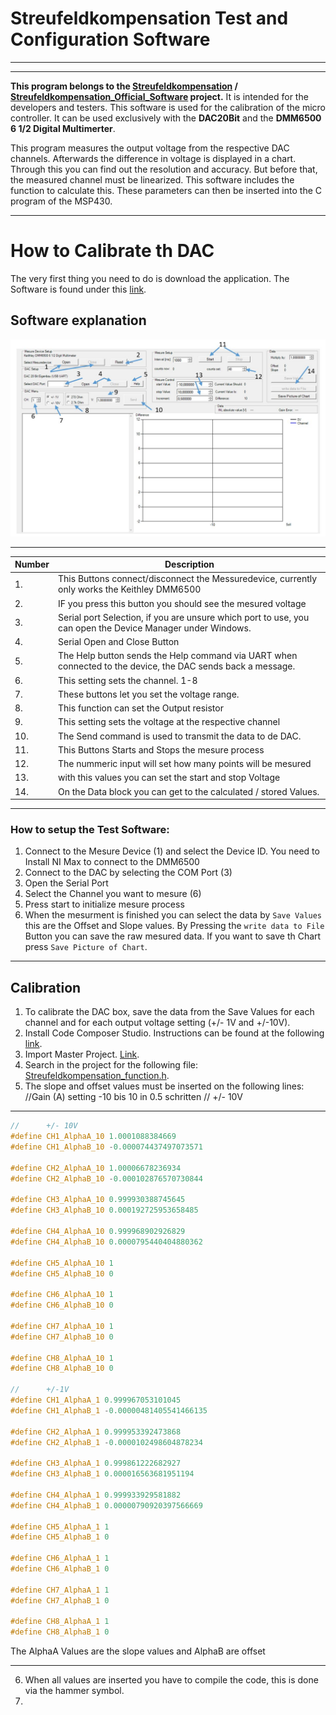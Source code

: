 # Streufeldkompensation Test and Configuration Software
***
***

**This program belongs to the [Streufeldkompensation][1] / [Streufeldkompensation_Official_Software][2]  project.** It is intended for the developers and testers. This software is used for the calibration of the micro controller. It can be used exclusively with the **DAC20Bit** and the **DMM6500 6 1/2 Digital Multimerter**. 

This program measures the output voltage from the respective DAC channels. Afterwards the difference in voltage is displayed in a chart. Through this you can find out the resolution and accuracy.  But before that, the measured channel must be linearized. This software includes the function to calculate this. These parameters can then be inserted into the C program of the MSP430.
***

# How to Calibrate th DAC
The very first thing you need to do is download the application. The Software is found under this [link][3].

## Software explanation
![Image][4]
***
Number | Description 
--- | ---
 1\. | This Buttons connect/disconnect the Messuredevice, currently only works the Keithley DMM6500
 2\. | IF you press this button you should see the mesured voltage
 3\. | Serial port Selection, if you are unsure which port to use, you can open the Device Manager under Windows. 
 4\. | Serial Open and Close Button
 5\. | The Help button sends the Help command via UART when connected to the device, the DAC sends back a message.
 6\. | This setting sets the channel. 1-8
 7\. | These buttons let you set the voltage range.
 8\. | This function can set the Output resistor
 9\. | This setting sets the voltage at the respective channel
 10\. | The Send command is used to transmit the data to de DAC.
 11\. | This Buttons Starts and Stops the mesure process
 12\. | The nummeric input will set how many points will be mesured
 13\. | with this values you can set the start and stop Voltage
 14\. | On the Data block you can get to the calculated / stored Values.

***
### How to setup the Test Software:
1. Connect to the Mesure Device (1) and select the Device ID. You need to Install NI Max to connect to the DMM6500 
2. Connect to the DAC by selecting the COM Port (3)
3. Open the Serial Port
4. Select the Channel you want to mesure (6)
5. Press start to initialize mesure process
6. When the mesurment is finished you can select the data by `Save Values` this are the Offset and Slope values. By Pressing the `write data to File` Button you can save the raw mesured data. If you want to save th Chart press `Save Picture of Chart`.
***
## Calibration
1. To calibrate the DAC box, save the data from the Save Values for each channel and for each output voltage setting (+/- 1V and +/-10V).
2. Install Code Composer Studio. Instructions can be found at the following [link][5].
3. Import Master Project. [Link][6].
4. Search in the project for the following file: [Streufeldkompensation_function.h][7].
5. The slope and offset values must be inserted on the following lines:
//Gain (A) setting -10 bis 10 in 0.5 schritten
//      +/- 10V

***
```C
//      +/- 10V
#define CH1_AlphaA_10 1.0001088384669
#define CH1_AlphaB_10 -0.000074437497073571

#define CH2_AlphaA_10 1.00006678236934
#define CH2_AlphaB_10 -0.000102876570730844

#define CH3_AlphaA_10 0.999930388745645
#define CH3_AlphaB_10 0.000192725953658485

#define CH4_AlphaA_10 0.999968902926829
#define CH4_AlphaB_10 0.0000795440404880362

#define CH5_AlphaA_10 1
#define CH5_AlphaB_10 0

#define CH6_AlphaA_10 1
#define CH6_AlphaB_10 0

#define CH7_AlphaA_10 1
#define CH7_AlphaB_10 0

#define CH8_AlphaA_10 1
#define CH8_AlphaB_10 0

//      +/-1V
#define CH1_AlphaA_1 0.999967053101045
#define CH1_AlphaB_1 -0.00000481405541466135

#define CH2_AlphaA_1 0.999953392473868
#define CH2_AlphaB_1 -0.0000102498604878234

#define CH3_AlphaA_1 0.999861222682927
#define CH3_AlphaB_1 0.000016563681951194

#define CH4_AlphaA_1 0.999933929581882
#define CH4_AlphaB_1 0.00000790920397566669

#define CH5_AlphaA_1 1
#define CH5_AlphaB_1 0

#define CH6_AlphaA_1 1
#define CH6_AlphaB_1 0

#define CH7_AlphaA_1 1
#define CH7_AlphaB_1 0

#define CH8_AlphaA_1 1
#define CH8_AlphaB_1 0
```

The AlphaA Values are the slope values and AlphaB are offset 
***
6. When all values are inserted you have to compile the code, this is done via the hammer symbol.
7. 


[1]:https://github.com/Krypt0pr0xy/Streufeldkompensation
[2]:https://github.com/Krypt0pr0xy/Streufeldkompensation_Official_Software
[3]:https://github.com/Krypt0pr0xy/Streufeldkompensation_Experimental_Test_and_Configuration_Software/blob/master/bin/Debug/TEST_Software_V3.exe
[4]:https://github.com/Krypt0pr0xy/Streufeldkompensation_Experimental_Test_and_Configuration_Software/blob/master/Streufeldkompensation_Test_and_Configuration_Software_GUI.JPG
[5]:https://github.com/Krypt0pr0xy/Streufeldkompensation/blob/master/CodeComposerStudio_install.md
[6]:https://github.com/Krypt0pr0xy/Streufeldkompensation/blob/master/add_project_to_CCS.md
[7]:https://github.com/Krypt0pr0xy/Streufeldkompensation/blob/master/Streufeldkompensation_Master_V1/Streufeldkompensation_function.h

